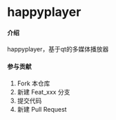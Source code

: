 # happyplayer

#### 介绍

happyplayer，基于qt的多媒体播放器

#### 参与贡献

1.  Fork 本仓库
2.  新建 Feat_xxx 分支
3.  提交代码
4.  新建 Pull Request

